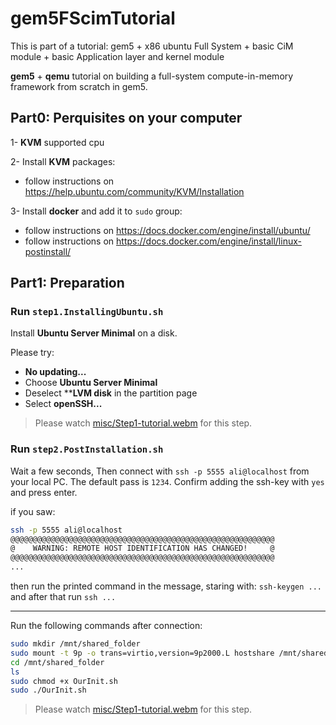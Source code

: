 # gem5FScimTutorial
This is part of a tutorial: gem5 + x86 ubuntu Full System + basic CiM module + basic Application layer and kernel module

**gem5** + **qemu** tutorial on building a full-system compute-in-memory framework from scratch in gem5.


## Part0: Perquisites on your computer

1- **KVM** supported cpu

2- Install **KVM** packages:
- follow instructions on https://help.ubuntu.com/community/KVM/Installation

3- Install **docker** and add it to `sudo` group:
- follow instructions on https://docs.docker.com/engine/install/ubuntu/
- follow instructions on https://docs.docker.com/engine/install/linux-postinstall/

## Part1: Preparation

### Run `step1.InstallingUbuntu.sh`

Install **Ubuntu Server Minimal** on a disk.

Please try:
- **No updating...**
- Choose **Ubuntu Server Minimal**
- Deselect ****LVM disk** in the partition page
- Select **openSSH...**

> Please watch [misc/Step1-tutorial.webm](./misc/Step1-tutorial.webm) for this step.



### Run `step2.PostInstallation.sh`

Wait a few seconds,
Then connect with `ssh -p 5555 ali@localhost` from your local PC.
The default pass is `1234`. Confirm adding the ssh-key with `yes` and press enter.

if you saw:
```sh
ssh -p 5555 ali@localhost
@@@@@@@@@@@@@@@@@@@@@@@@@@@@@@@@@@@@@@@@@@@@@@@@@@@@@@@@@@@
@    WARNING: REMOTE HOST IDENTIFICATION HAS CHANGED!     @
@@@@@@@@@@@@@@@@@@@@@@@@@@@@@@@@@@@@@@@@@@@@@@@@@@@@@@@@@@@
...
```
then run the printed command in the message, staring with:
`ssh-keygen ... `
and after that run `ssh ...`

---

Run the following commands after connection:
```sh
sudo mkdir /mnt/shared_folder
sudo mount -t 9p -o trans=virtio,version=9p2000.L hostshare /mnt/shared_folder
cd /mnt/shared_folder
ls
sudo chmod +x OurInit.sh
sudo ./OurInit.sh
```

> Please watch [misc/Step1-tutorial.webm](./misc/Step2-tutorial.webm) for this step.